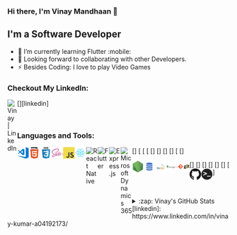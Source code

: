### Hi there, I'm Vinay Mandhaan 👋

## I'm a Software Developer

- 🌱 I’m currently learning Flutter :mobile: 
- 👯 Looking forward to collaborating with other Developers.
- ⚡ Besides Coding: I love to play Video Games 

### Checkout My LinkedIn:

[<img align="left" alt="Vinay | LinkedIn" width="22px" src="https://cdn.jsdelivr.net/npm/simple-icons@v3/icons/linkedin.svg" />][linkedin]

<br />

### Languages and Tools:

[<img align="left" alt="Visual Studio Code" width="26px" src="https://raw.githubusercontent.com/github/explore/80688e429a7d4ef2fca1e82350fe8e3517d3494d/topics/visual-studio-code/visual-studio-code.png" />]
[<img align="left" alt="HTML5" width="26px" src="https://raw.githubusercontent.com/github/explore/80688e429a7d4ef2fca1e82350fe8e3517d3494d/topics/html/html.png" />
[<img align="left" alt="CSS3" width="26px" src="https://raw.githubusercontent.com/github/explore/80688e429a7d4ef2fca1e82350fe8e3517d3494d/topics/css/css.png" />
[<img align="left" alt="Sass" width="26px" src="https://raw.githubusercontent.com/github/explore/80688e429a7d4ef2fca1e82350fe8e3517d3494d/topics/sass/sass.png" />
[<img align="left" alt="JavaScript" width="26px" src="https://raw.githubusercontent.com/github/explore/80688e429a7d4ef2fca1e82350fe8e3517d3494d/topics/javascript/javascript.png" />]
[<img align="left" alt="React" width="26px" src="https://raw.githubusercontent.com/github/explore/80688e429a7d4ef2fca1e82350fe8e3517d3494d/topics/react/react.png" />]
[<img align="left" alt="React Native" width="26px" src="https://miro.medium.com/max/1000/1*ub1DguhAtkCLvhUGuVGr6w.png" />]
[<img align="left" alt="Flutter" width="26px" src="https://upload.wikimedia.org/wikipedia/commons/1/17/Google-flutter-logo.png" />]
[<img align="left" alt="Express.js" width="26px" src="https://encrypted-tbn0.gstatic.com/images?q=tbn:ANd9GcSFkokhLLsOrtw9NlwdK9Z1Il7nq_5FQCAzZUIiSM8-9lAII8FxJG_2u5reGqIBdxy4miE&usqp=CAU" />
[<img align="left" alt="Microsoft Dynamics 365" width="26px" src="https://1000logos.net/wp-content/uploads/2021/05/Dynamics-365-logo.png" />]

[<img align="left" alt="Node.js" width="26px" src="https://raw.githubusercontent.com/github/explore/80688e429a7d4ef2fca1e82350fe8e3517d3494d/topics/nodejs/nodejs.png" />]
[<img align="left" alt="SQL" width="26px" src="https://raw.githubusercontent.com/github/explore/80688e429a7d4ef2fca1e82350fe8e3517d3494d/topics/sql/sql.png" />]
[<img align="left" alt="MySQL" width="26px" src="https://raw.githubusercontent.com/github/explore/80688e429a7d4ef2fca1e82350fe8e3517d3494d/topics/mysql/mysql.png" />]
[<img align="left" alt="MongoDB" width="26px" src="https://raw.githubusercontent.com/github/explore/80688e429a7d4ef2fca1e82350fe8e3517d3494d/topics/mongodb/mongodb.png" />]
[<img align="left" alt="Git" width="26px" src="https://raw.githubusercontent.com/github/explore/80688e429a7d4ef2fca1e82350fe8e3517d3494d/topics/git/git.png" />]
[<img align="left" alt="GitHub" width="26px" src="https://raw.githubusercontent.com/github/explore/78df643247d429f6cc873026c0622819ad797942/topics/github/github.png" />]
[<img align="left" alt="Terminal" width="26px" src="https://raw.githubusercontent.com/github/explore/80688e429a7d4ef2fca1e82350fe8e3517d3494d/topics/terminal/terminal.png" />]

<br />
<br />

<details>
  <summary>:zap: Vinay's GitHub Stats</summary>

  <img align="left" alt="Vinay's GitHub Stats" src="https://github-readme-stats.codestackr.vercel.app/api?username=VinayMandhaan&show_icons=true&hide_border=true" />

</details>
[linkedin]: https://www.linkedin.com/in/vinay-kumar-a04192173/

